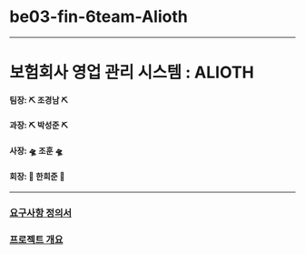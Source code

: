 # be03-fin-6team-Alioth

---

# 보험회사 영업 관리 시스템 : ALIOTH

#### 팀장: ⛏️ 조경남  ⛏️
#### 과장: ⛏️ 박성준  ⛏️
#### 사장: 🛸 조훈  🛸   
#### 회장: 🐤 한희준 🐤

---

### [요구사항 정의서](https://github.com/beyond-sw-camp/be03-fin-6team-Alioth/blob/main/Docs/ALIOTH_2024.03.15_%EC%9A%94%EA%B5%AC%20%EC%82%AC%ED%95%AD%20%EC%A0%95%EC%9D%98%EC%84%9C.pdf)
### [프로젝트 개요](https://github.com/beyond-sw-camp/be03-fin-6team-Alioth/blob/main/Docs/ALIOTH_2024.03.15_%ED%94%84%EB%A1%9C%EC%A0%9D%ED%8A%B8%20%EA%B0%9C%EC%9A%94.pdf)